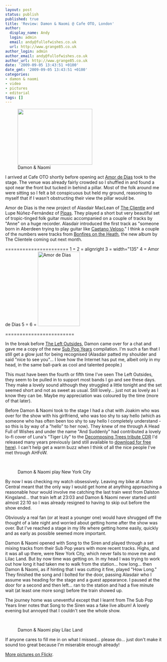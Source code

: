 ```yaml
---
layout: post
status: publish
published: true
title: 'Review: Damon & Naomi @ Cafe OTO, London'
author:
  display_name: Andy
  login: admin
  email: andy@fullofwishes.co.uk
  url: http://www.grange85.co.uk
author_login: admin
author_email: andy@fullofwishes.co.uk
author_url: http://www.grange85.co.uk
date: '2009-09-05 13:43:51 +0100'
date_gmt: '2009-09-05 13:43:51 +0100'
categories:
- damon & naomi
- video
- pictures
- editorial
tags: []
---
```

<p><figure class="caption alignright"><a href="http://www.flickr.com/photos/grange85/3888581296/"><img alt="" src="http://farm3.static.flickr.com/2543/3888581296_a2129c8d4a_m.jpg" title="Damon & Naomi at Cafe OTO" width="240" height="180" /></a> <figcaption class="caption-text">Damon & Naomi</figcaption></figure>
<p>I arrived at Cafe OTO shortly before opening act <a href="http://www.amordedias.com/">Amor de Dias</a> took to the stage. The venue was already fairly crowded so I shuffled in and found a spot near the front but tucked in behind a pillar. Most of the folk around me were sitting so I felt a bit conspicuous but held my ground, reasoning to myself that if I wasn't obstructing their view the pillar would be.</p>
<p>Amor de Dias is the new project of Alasdair MacLean of <a href="http://theclientele.co.uk/">The Clientle</a> and Lupe Núñez-Fernández of <a href="http://www.pipasforthepeople.com/">Pipas</a>. They played a short but very beautiful set of tropic-tinged folk guitar music accompanied on a couple of tracks by "Anne" on a huge recorder. Alasdair introduced the first track as "someone born in Aberdeen trying to play guitar like <a href="http://en.wikipedia.org/wiki/Caetano_Veloso">Caetano Veloso</a>." I think a couple of the numbers were tracks from <a href="http://web.archive.org/web/20131113053337/http://www.mergerecords.com:80/blog/2009/06/the-clientele-light-bonfires-on-the-heath/">Bonfires on the Heath</a>, the new album by The Clientele coming out next month.</p>
<p>======================
1 =  
2 = alignright
3 =  width="135" 
4 = Amor de Dias
5 = 
6 = <a href="http://www.flickr.com/photos/grange85/3888573528/in/set-72157622245442704/"><img alt="Amor de Dias" src="http://farm4.static.flickr.com/3496/3888573528_88ea5a0143_m.jpg" title="Alasdair MacLean of Amor de Dias" width="135" height="240" /></a><br />

========================</p>
<p>In the break before <a href="http://www.theleftoutsides.com/">The Left Outsides</a>, Damon came over for a chat and gave me a copy of the new <a href="/database/release/the-sub-pop-years/">Sub Pop Years</a> compilation. I'm such a fan that I still get a glow just for being recognised (Alasdair patted my shoulder and said "nice to see you"... I love how the Internet has put me, albeit only in my head, in the same ball-park as cool and talented people.)</p>
<p>This must have been the fourth or fifth time I've seen The Left Outsides, they seem to be pulled in to support most bands I go and see these days. They make a lovely sound although they struggled a little tonight and the set seemed short and not as sweet as usual. Still lovely... just not as lovely as I know they can be. Maybe my appreciation was coloured by the time (more of that later).</p>
<p>Before Damon & Naomi took to the stage I had a chat with Joakim who was over for the show with his girlfriend, who was too shy to say hello (which as someone who has often been too shy to say hello I completely understand - so this is by way of a "hello" to her now). They knew of me through A Head Full of Wishes and under the name "And Suddenly" had contributed a lovely lo-fi cover of Luna's "Tiger Lily" to the <a href="http://static.fullofwishes.co.uk/galaxie_list_tribute/">Decomposing Trees tribute CDR</a> I'd released many years previously (and still available to <a href="http://static.fullofwishes.co.uk/galaxie_list_tribute/">download for free here</a>). I can't help get a warm buzz when I think of all the nice people I've met through AHFoW.</p>
<p><figure class="caption aligncenter"><br />
<figure class="caption "><figcaption class="caption-text"></figcaption></figure><figcaption class="caption-text">Damon & Naomi play New York City</figcaption></figure></p>
<p>By now I was checking my watch obsessively. Leaving my bike at Acton Central meant that the only way I would get home at anything approaching a reasonable hour would involve me catching the last train west from Dalston Kingsland... that train left at 23:03 and Damon & Naomi never started until almost 22:10 so I was already resigned to having to skip out before the show ended.</p>
<p>Obviously a real fan (or at least a younger one) would have shrugged off the thought of a late night and worried about getting home after the show was over. But I've reached a stage in my life where getting home easily, quickly and as early as possible seemed more important.</p>
<p>Damon & Naomi opened with Song to the Siren and played through a set mixing tracks from their Sub Pop years with more recent tracks. Highs, and it was all up there, were New York City, which never fails to move me and Lilac Land. But by now time was getting on. In my head I was trying to work out how long it had taken me to walk from the station... how long... then Damon & Naomi, as if hinting that I was cutting it fine, played "How Long." They finished the song and I bolted for the door, passing Alasdair who I assume was heading for the stage and a guest appearance. I paused at the door for a second and then left... ran to the station and had a five minute wait (at least one more song) before the train showed up.</p>
<p>The journey home was uneventful except that I learnt from The Sub Pop Years liner notes that Song to the Siren was a fake live album! A lovely evening but annoyed that I couldn't see the whole show.</p>
<p><figure class="caption aligncenter"><br />
<figure class="caption "><figcaption class="caption-text"></figcaption></figure><figcaption class="caption-text">Damon & Naomi play Lilac Land</figcaption></figure></p>
<p>If anyone cares to fill me in on what I missed... please do... just don't make it sound too great because I'm miserable enough already!</p>
<p><a href="http://www.flickr.com/photos/grange85/sets/72157622245442704/">More pictures on Flickr</a>.</p>
